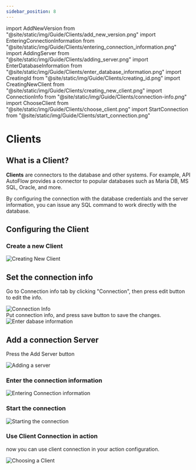 ```yaml
---
sidebar_position: 8
---
```


import AddNewVersion from "@site/static/img/Guide/Clients/add_new_version.png"
import EnteringConnectionInformation from "@site/static/img/Guide/Clients/entering_connection_information.png"
import AddingServer from "@site/static/img/Guide/Clients/adding_server.png"
import EnterDatabaseInformation from "@site/static/img/Guide/Clients/enter_database_information.png"
import CreatingId from "@site/static/img/Guide/Clients/creating_id.png"
import CreatingNewClient from "@site/static/img/Guide/Clients/creating_new_client.png"
import ConnectionInfo from "@site/static/img/Guide/Clients/connection-info.png"
import ChooseClient from "@site/static/img/Guide/Clients/choose_client.png"
import StartConnection from "@site/static/img/Guide/Clients/start_connection.png"

# Clients

## What is a Client?

**Clients** are connectors to the database and other systems. For example, API AutoFlow provides a connector to popular databases such as Maria DB, MS SQL, Oracle, and more.

By configuring the connection with the database credentials and the server information, you can issue any SQL command to work directly with the database.

## Configuring the Client

### Create a new Client

<div class= "myResponsiveImg">
    <img src={CreatingNewClient} alt="Creating New Client"/>
</div>

## Set the connection info
Go to Connection info tab by clicking "Connection", then press edit button to edit the info.
<div class= "myResponsiveImg">
    <img src={ConnectionInfo} alt="Connection Info"/>
</div>
Put connection info, and press save button to save the changes.
<div class= "myResponsiveImg">
    <img src={EnterDatabaseInformation} alt="Enter dabase information"/>
</div>

## Add a connection Server

Press the Add Server button

<div class= "myResponsiveImg">
    <img src={AddingServer} alt="Adding a server"/>
</div>

### Enter the connection information

<div class= "myResponsiveImg">
    <img src={EnteringConnectionInformation} alt="Entering Connection information"/>
</div>

### Start the connection
<div class= "myResponsiveImg">
    <img src={StartConnection} alt="Starting the connection"/>
</div>

### Use Client Connection in action
now you can use client connection in your action configuration.
<div class= "myResponsiveImg">
    <img src={ChooseClient} alt="Choosing a Client"/>
</div>
